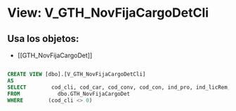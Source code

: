 # View: V_GTH_NovFijaCargoDetCli

## Usa los objetos:
- [[GTH_NovFijaCargoDet]]

```sql

CREATE VIEW [dbo].[V_GTH_NovFijaCargoDetCli]
AS
SELECT        cod_cli, cod_car, cod_conv, cod_con, ind_pro, ind_licRem, ind_vacPag, ind_inc, ind_vac
FROM            dbo.GTH_NovFijaCargoDet
WHERE        (cod_cli <> 0)

```
